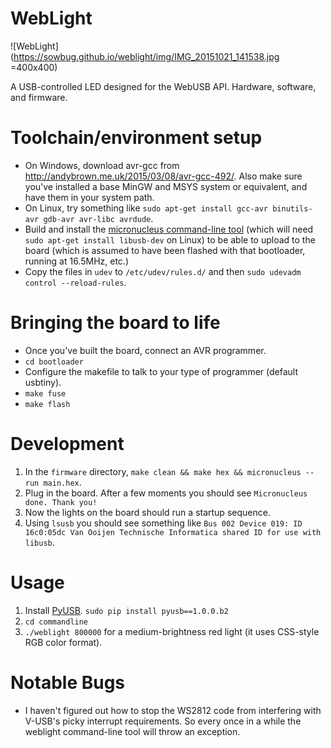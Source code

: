 # WebLight

![WebLight](https://sowbug.github.io/weblight/img/IMG_20151021_141538.jpg =400x400)

A USB-controlled LED designed for the WebUSB API. Hardware, software, and
firmware.

Toolchain/environment setup
===

* On Windows, download avr-gcc from
http://andybrown.me.uk/2015/03/08/avr-gcc-492/. Also make sure you've installed
a base MinGW and MSYS system or equivalent, and have them in your system path.
* On Linux, try something like `sudo apt-get install gcc-avr binutils-avr gdb-avr avr-libc avrdude`.
* Build and install the [micronucleus command-line tool](https://github.com/micronucleus/micronucleus/tree/master/commandline) (which will need `sudo apt-get install libusb-dev` on Linux) to be able to upload to the board (which is assumed to have been flashed with that bootloader, running at 16.5MHz, etc.)
* Copy the files in `udev` to `/etc/udev/rules.d/` and then `sudo udevadm control --reload-rules`.

Bringing the board to life
===

* Once you've built the board, connect an AVR programmer.
* `cd bootloader`
* Configure the makefile to talk to your type of programmer (default usbtiny).
* `make fuse`
* `make flash`

Development
===

1. In the `firmware` directory, `make clean && make hex && micronucleus --run main.hex`.
1. Plug in the board. After a few moments you should see `Micronucleus done. Thank you!`
1. Now the lights on the board should run a startup sequence.
1. Using `lsusb` you should see something like `Bus 002 Device 019: ID 16c0:05dc Van Ooijen Technische Informatica shared ID for use with libusb`.

Usage
===

1. Install [PyUSB](http://walac.github.io/pyusb/). `sudo pip install
pyusb==1.0.0.b2`
2. `cd commandline`
3. `./weblight 800000` for a medium-brightness red light (it uses
CSS-style RGB color format).

Notable Bugs
===

* I haven't figured out how to stop the WS2812 code from interfering
  with V-USB's picky interrupt requirements. So every once in a while
  the weblight command-line tool will throw an exception.
